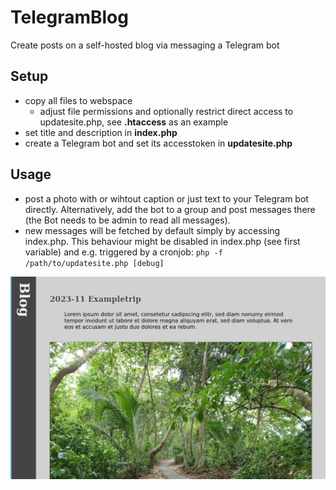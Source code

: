 # TelegramBlog
Create posts on a self-hosted blog via messaging a Telegram bot

## Setup
- copy all files to webspace
  - adjust file permissions and optionally restrict direct access to updatesite.php, see **.htaccess** as an example
- set title and description in **index.php**
- create a Telegram bot and set its accesstoken in **updatesite.php**

## Usage
- post a photo with or wihtout caption or just text to your Telegram bot directly. Alternatively, add the bot to a group and post messages there (the Bot needs to be admin to read all messages).
- new messages will be fetched by default simply by accessing index.php. This behaviour might be disabled in index.php (see first variable) and e.g. triggered by a cronjob: ```php -f /path/to/updatesite.php [debug] ```

![Preview](preview.jpg)
